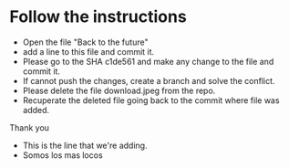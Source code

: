 # Follow the instructions

- Open the file "Back to the future"
- add a line to this file and commit it.
- Please go to the SHA c1de561 and make any change to the file and commit it. 
- If cannot push the changes, create a branch and solve the conflict.
- Please delete the file download.jpeg from the repo.
- Recuperate the deleted file going back to the commit where file was added.

Thank you

- This is the line that we're adding.
- Somos los mas locos
